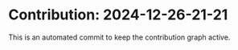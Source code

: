 # Contribution: 2024-12-26-21-21
This is an automated commit to keep the contribution graph active.
